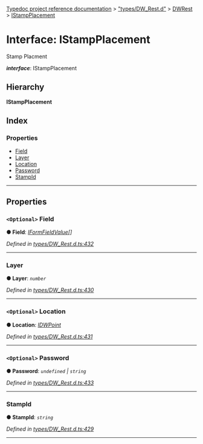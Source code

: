 [Typedoc project reference documentation](../README.md) > ["types/DW_Rest.d"](../modules/_types_dw_rest_d_.md) > [DWRest](../modules/_types_dw_rest_d_.dwrest.md) > [IStampPlacement](../interfaces/_types_dw_rest_d_.dwrest.istampplacement.md)

# Interface: IStampPlacement

Stamp Placment

*__interface__*: IStampPlacement

## Hierarchy

**IStampPlacement**

## Index

### Properties

* [Field](_types_dw_rest_d_.dwrest.istampplacement.md#field)
* [Layer](_types_dw_rest_d_.dwrest.istampplacement.md#layer)
* [Location](_types_dw_rest_d_.dwrest.istampplacement.md#location)
* [Password](_types_dw_rest_d_.dwrest.istampplacement.md#password)
* [StampId](_types_dw_rest_d_.dwrest.istampplacement.md#stampid)

---

## Properties

<a id="field"></a>

### `<Optional>` Field

**● Field**: *[IFormFieldValue](_types_dw_rest_d_.dwrest.iformfieldvalue.md)[]*

*Defined in [types/DW_Rest.d.ts:432](https://github.com/DocuWare/REST-Sample-TS/blob/master/src/types/DW_Rest.d.ts#L432)*

___
<a id="layer"></a>

###  Layer

**● Layer**: *`number`*

*Defined in [types/DW_Rest.d.ts:430](https://github.com/DocuWare/REST-Sample-TS/blob/master/src/types/DW_Rest.d.ts#L430)*

___
<a id="location"></a>

### `<Optional>` Location

**● Location**: *[IDWPoint](_types_dw_rest_d_.dwrest.idwpoint.md)*

*Defined in [types/DW_Rest.d.ts:431](https://github.com/DocuWare/REST-Sample-TS/blob/master/src/types/DW_Rest.d.ts#L431)*

___
<a id="password"></a>

### `<Optional>` Password

**● Password**: *`undefined` \| `string`*

*Defined in [types/DW_Rest.d.ts:433](https://github.com/DocuWare/REST-Sample-TS/blob/master/src/types/DW_Rest.d.ts#L433)*

___
<a id="stampid"></a>

###  StampId

**● StampId**: *`string`*

*Defined in [types/DW_Rest.d.ts:429](https://github.com/DocuWare/REST-Sample-TS/blob/master/src/types/DW_Rest.d.ts#L429)*

___

